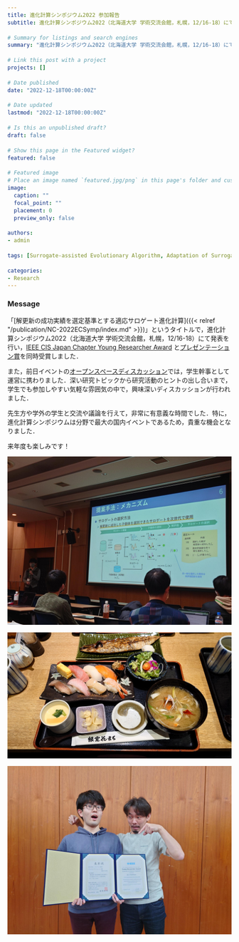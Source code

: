 ```yaml
---
title: 進化計算シンポジウム2022 参加報告
subtitle: 進化計算シンポジウム2022（北海道大学 学術交流会館，札幌，12/16-18）にて発表，2件の受賞

# Summary for listings and search engines
summary: "進化計算シンポジウム2022（北海道大学 学術交流会館，札幌，12/16-18）にて発表を行い，IEEE CIS Japan Chapter Young Researcher Award とプレゼンテーション賞を同時受賞しました．また，オープンスペースディスカッションの運営にも携わりました．開催にご尽力くださった方々に感謝いたします．"

# Link this post with a project
projects: []

# Date published
date: "2022-12-18T00:00:00Z"

# Date updated
lastmod: "2022-12-18T00:00:00Z"

# Is this an unpublished draft?
draft: false

# Show this page in the Featured widget?
featured: false

# Featured image
# Place an image named `featured.jpg/png` in this page's folder and customize its options here.
image:
  caption: ""
  focal_point: ""
  placement: 0
  preview_only: false

authors:
- admin

tags: [Surrogate-assisted Evolutionary Algorithm, Adaptation of Surrogate, Radial Basis Function Network, Kriging, Differential Evolution]

categories:
- Research
---
```


### Message

「[解更新の成功実績を選定基準とする適応サロゲート進化計算]({{< relref "/publication/NC-2022ECSymp/index.md" >}})」というタイトルで，進化計算シンポジウム2022（北海道大学 学術交流会館，札幌，12/16-18）にて発表を行い，[IEEE CIS Japan Chapter Young Researcher Award](http://www.ieee-jp.org/section/tokyo/chapter/CIS-11/index.php?TopPage-J/YRA-J) と[プレゼンテーション賞](http://www.jpnsec.org/bestposters.html)を同時受賞しました．

また，前日イベントの[オープンスペースディスカッション](https://sites.google.com/view/osd2022-jpsec)では，学生幹事として運営に携わりました．深い研究トピックから研究活動のヒントの出し合いまで，学生でも参加しやすい気軽な雰囲気の中で，興味深いディスカッションが行われました．

先生方や学外の学生と交流や議論を行えて，非常に有意義な時間でした．特に，進化計算シンポジウムは分野で最大の国内イベントであるため，貴重な機会となりました．

来年度も楽しみです！

![photo1](1.jpg)

![photo2](2.jpg)

![photo3](3.jpg)